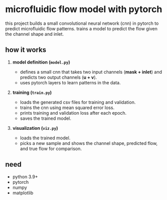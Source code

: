 # microfluidic flow model with pytorch

this project builds a small convolutional neural network (cnn) in pytorch to predict microfluidic flow patterns. trains a model to predict the flow given the channel shape and inlet.

## how it works

1. **model definition (`model.py`)**  
   - defines a small cnn that takes two input channels (**mask + inlet**) and predicts two output channels (**u + v**).  
   - uses pytorch layers to learn patterns in the data.

2. **training (`train.py`)**  
   - loads the generated csv files for training and validation.
   - trains the cnn using mean squared error loss.  
   - prints training and validation loss after each epoch.  
   - saves the trained model.

3. **visualization (`viz.py`)**  
   - loads the trained model.  
   - picks a new sample and shows the channel shape, predicted flow, and true flow for comparison.

## need

- python 3.9+  
- pytorch  
- numpy  
- matplotlib  
